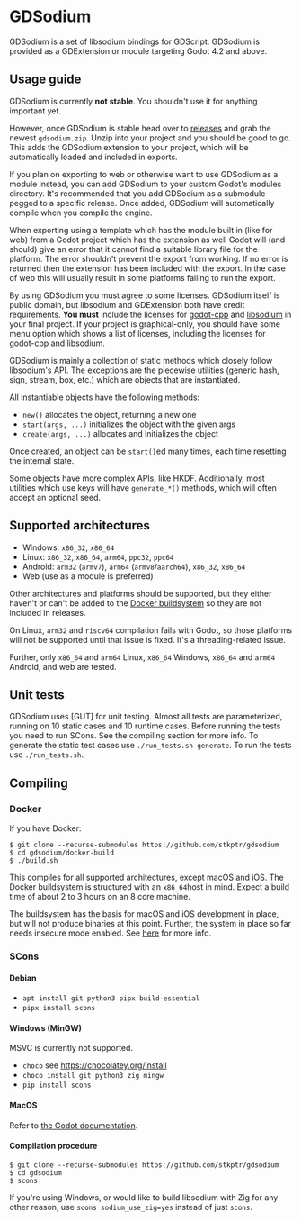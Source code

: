 # GDSodium

GDSodium is a set of libsodium bindings for GDScript. GDSodium is provided as a
GDExtension or module targeting Godot 4.2 and above.

## Usage guide

GDSodium is currently **not stable**. You shouldn't use it for anything
important yet.

However, once GDSodium is stable head over to [releases] and grab the newest
`gdsodium.zip`. Unzip into your project and you should be good to go. This adds
the GDSodium extension to your project, which will be automatically loaded and
included in exports.

If you plan on exporting to web or otherwise want to use GDSodium as a module
instead, you can add GDSodium to your custom Godot's modules directory. It's
recommended that you add GDSodium as a submodule pegged to a specific release.
Once added, GDSodium will automatically compile when you compile the engine.

When exporting using a template which has the module built in (like for web)
from a Godot project which has the extension as well Godot will (and should)
give an error that it cannot find a suitable library file for the platform.
The error shouldn't prevent the export from working. If no error is returned
then the extension has been included with the export. In the case of web this
will usually result in some platforms failing to run the export.

By using GDSodium you must agree to some licenses. GDSodium itself is public
domain, but libsodium and GDExtension both have credit requirements.
**You must** include the licenses for [godot-cpp][gdcpp-license] and
[libsodium][libsodium-license] in your final project. If your project is
graphical-only, you should have some menu option which shows a list of licenses,
including the licenses for godot-cpp and libsodium.

GDSodium is mainly a collection of static methods which closely follow
libsodium's API. The exceptions are the piecewise utilities (generic hash, sign,
stream, box, etc.) which are objects that are instantiated.

All instantiable objects have the following methods:
- `new()` allocates the object, returning a new one
- `start(args, ...)` initializes the object with the given args
- `create(args, ...)` allocates and initializes the object

Once created, an object can be `start()`ed many times, each time resetting the
internal state.

Some objects have more complex APIs, like HKDF. Additionally, most utilities
which use keys will have `generate_*()` methods, which will often accept an
optional seed.

## Supported architectures

- Windows: `x86_32`, `x86_64`
- Linux:  `x86_32`, `x86_64`, `arm64`, `ppc32`, `ppc64`
- Android: `arm32` (`armv7`), `arm64` (`armv8`/`aarch64`), `x86_32`, `x86_64`
- Web (use as a module is preferred)

Other architectures and platforms should be supported, but they either haven't
or can't be added to the [Docker buildsystem](/docker-build) so they are not
included in releases.

On Linux, `arm32` and `riscv64` compilation fails with Godot, so those platforms
will not be supported until that issue is fixed. It's a threading-related issue.

Further, only `x86_64` and `arm64` Linux, `x86_64` Windows, `x86_64` and `arm64`
Android, and web are tested.

## Unit tests

GDSodium uses [GUT] for unit testing. Almost all tests are parameterized,
running on 10 static cases and 10 runtime cases. Before running the tests you
need to run SCons. See the compiling section for more info. To generate the
static test cases use `./run_tests.sh generate`. To run the tests use
`./run_tests.sh`.

## Compiling

### Docker

If you have Docker:

```
$ git clone --recurse-submodules https://github.com/stkptr/gdsodium
$ cd gdsodium/docker-build
$ ./build.sh
```

This compiles for all supported architectures, except macOS and iOS.
The Docker buildsystem is structured with an `x86_64`host in mind.
Expect a build time of about 2 to 3 hours on an 8 core machine.

The buildsystem has the basis for macOS and iOS development in place, but will
not produce binaries at this point. Further, the system in place so far needs
insecure mode enabled. See [here][docker-insecure] for more info.

### SCons

#### Debian

- `apt install git python3 pipx build-essential`
- `pipx install scons`

#### Windows (MinGW)

MSVC is currently not supported.

- `choco` see https://chocolatey.org/install
- `choco install git python3 zig mingw`
- `pip install scons`

#### MacOS

Refer to [the Godot documentation][macos].

#### Compilation procedure

```
$ git clone --recurse-submodules https://github.com/stkptr/gdsodium
$ cd gdsodium
$ scons
```

If you're using Windows, or would like to build libsodium with Zig for any other
reason, use `scons sodium_use_zig=yes` instead of just `scons`.


[releases]: https://github.com/stkptr/gdsodium/releases
[gdcpp-license]: https://github.com/godotengine/godot-cpp/blob/51c752c46b44769d3b6c661526c364a18ea64781/LICENSE.md
[libsodium-license]: https://github.com/jedisct1/libsodium/blob/fb4533b0a941b3a5b1db5687d1b008a5853d1f29/LICENSE
[macos]: https://docs.godotengine.org/en/stable/contributing/development/compiling/compiling_for_macos.html
[docker-insecure]: https://docs.docker.com/reference/dockerfile/#run---security
